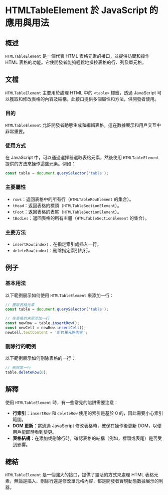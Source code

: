<!--
Meta Description: # HTMLTableElement 於 JavaScript 的應用與用法 ## 概述 `HTMLTableElement` 是一個代表 HTML 表格元素的接口，並提供訪問和操作 HTML 表格的功能。它使開發者能夠輕鬆地操控表格的行、列及單元格。 ## 文檔 `HTMLTableElement...
Meta Keywords: htmltableelement, javascript, table, html, const
-->

# HTMLTableElement 於 JavaScript 的應用與用法

## 概述
`HTMLTableElement` 是一個代表 HTML 表格元素的接口，並提供訪問和操作 HTML 表格的功能。它使開發者能夠輕鬆地操控表格的行、列及單元格。

## 文檔
`HTMLTableElement` 主要用於處理 HTML 中的 `<table>` 標籤，透過 JavaScript 可以獲取和修改表格的內容及結構。此接口提供多個屬性和方法，供開發者使用。

### 目的
`HTMLTableElement` 允許開發者動態生成和編輯表格，這在數據展示和用戶交互中非常重要。

### 使用方式
在 JavaScript 中，可以通過選擇器選取表格元素，然後使用 `HTMLTableElement` 提供的方法來操作這些元素。例如：

```javascript
const table = document.querySelector('table');
```

### 主要屬性
- `rows`：返回表格中的所有行（`HTMLTableRowElement` 的集合）。
- `tHead`：返回表格的標頭（`HTMLTableSectionElement`）。
- `tFoot`：返回表格的表尾（`HTMLTableSectionElement`）。
- `tBodies`：返回表格的所有主體（`HTMLTableSectionElement` 的集合）。

### 主要方法
- `insertRow(index)`：在指定索引處插入一行。
- `deleteRow(index)`：刪除指定索引的行。

## 例子
### 基本用法
以下範例展示如何使用 `HTMLTableElement` 來添加一行：

```javascript
// 獲取表格元素
const table = document.querySelector('table');

// 在表格的末尾添加一行
const newRow = table.insertRow();
const newCell = newRow.insertCell();
newCell.textContent = '新的單元格內容';
```

### 刪除行的範例
以下範例展示如何刪除表格的一行：

```javascript
// 刪除第一行
table.deleteRow(0);
```

## 解釋
使用 `HTMLTableElement` 時，有一些常見的陷阱需要注意：

- **行索引**：`insertRow` 和 `deleteRow` 使用的索引是基於 0 的，因此需要小心索引範圍。
- **DOM 更新**：當通過 JavaScript 修改表格時，確保在操作後更新 DOM，以便用戶能即時看到變更。
- **表格結構**：在添加或刪除行時，確認表格的結構（例如，標頭或表尾）是否受到影響。

## 總結
`HTMLTableElement` 是一個強大的接口，提供了靈活的方式來處理 HTML 表格元素，無論是插入、刪除行還是修改單元格內容，都是開發者實現動態數據展示的利器。
